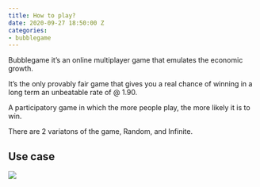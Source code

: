 ```yaml
---
title: How to play?
date: 2020-09-27 18:50:00 Z
categories:
- bubblegame
---
```


Bubblegame it’s an online multiplayer game that emulates the economic growth.

It’s the only provably fair game that gives you a real chance of winning in a long term an unbeatable rate of @ 1.90.

A participatory game in which the more people play, the more likely it is to win.

There are 2 variatons of the game, Random, and Infinite.

## Use case

<img src="http://placehold.it/300x250">
